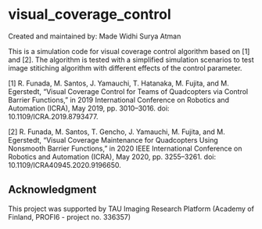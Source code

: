 # visual_coverage_control
 
Created and maintained by: Made Widhi Surya Atman

This is a simulation code for visual coverage control algorithm based on [1] and [2].
The algorithm is tested with a simplified simulation scenarios to test image stitiching algorithm with different effects of the control parameter.

[1] R. Funada, M. Santos, J. Yamauchi, T. Hatanaka, M. Fujita, and M. Egerstedt, “Visual Coverage Control for Teams of Quadcopters via Control Barrier Functions,” in 2019 International Conference on Robotics and Automation (ICRA), May 2019, pp. 3010–3016. doi: 10.1109/ICRA.2019.8793477.

[2] R. Funada, M. Santos, T. Gencho, J. Yamauchi, M. Fujita, and M. Egerstedt, “Visual Coverage Maintenance for Quadcopters Using Nonsmooth Barrier Functions,” in 2020 IEEE International Conference on Robotics and Automation (ICRA), May 2020, pp. 3255–3261. doi: 10.1109/ICRA40945.2020.9196650.


## Acknowledgment
This project was supported by TAU Imaging Research Platform (Academy of Finland, PROFI6 - project no. 336357)
